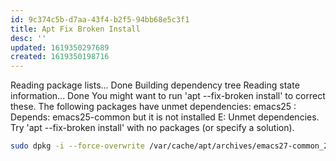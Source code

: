 ```yaml
---
id: 9c374c5b-d7aa-43f4-b2f5-94bb68e5c3f1
title: Apt Fix Broken Install
desc: ''
updated: 1619350297689
created: 1619350198716
---
```



Reading package lists... Done
Building dependency tree
Reading state information... Done
You might want to run 'apt --fix-broken install' to correct these.
The following packages have unmet dependencies:
 emacs25 : Depends: emacs25-common but it is not installed
E: Unmet dependencies. Try 'apt --fix-broken install' with no packages (or specify a solution).

```bash
sudo dpkg -i --force-overwrite /var/cache/apt/archives/emacs27-common_27.1~1.git86d8d76aa3-kk2+18.04_all.deb && sudo apt-get -f install
```
